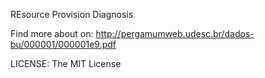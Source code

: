 REsource Provision Diagnosis

Find more about on: http://pergamumweb.udesc.br/dados-bu/000001/000001e9.pdf

LICENSE: The MIT License
